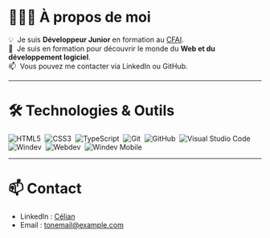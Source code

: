 # 👨🏻‍💻 À propos de moi

💡 &nbsp;Je suis **Développeur Junior** en formation au [CFAI](https://www.pole-formation-lda.fr).  
🌱 &nbsp;Je suis en formation pour découvrir le monde du **Web et du développement logiciel**.  
📫 &nbsp;Vous pouvez me contacter via LinkedIn ou GitHub.

---

# 🛠 Technologies & Outils

![HTML5](https://img.shields.io/badge/HTML5-E34F26?style=flat&logo=html5&logoColor=white)&nbsp;
![CSS3](https://img.shields.io/badge/CSS3-1572B6?style=flat&logo=css3&logoColor=white)&nbsp;
![TypeScript](https://img.shields.io/badge/TypeScript-3178C6?style=flat&logo=typescript&logoColor=white)&nbsp;
![Git](https://img.shields.io/badge/Git-F05032?style=flat&logo=git&logoColor=white)&nbsp;
![GitHub](https://img.shields.io/badge/GitHub-181717?style=flat&logo=github&logoColor=white)&nbsp;
![Visual Studio Code](https://img.shields.io/badge/VS%20Code-007ACC?style=flat&logo=visual-studio-code&logoColor=white)&nbsp;
![Windev](https://img.shields.io/badge/Windev-05122A?style=flat&logo=devdotto&logoColor=white)&nbsp;
![Webdev](https://img.shields.io/badge/Webdev-05122A?style=flat&logo=devdotto&logoColor=white)&nbsp;
![Windev Mobile](https://img.shields.io/badge/Windev%20Mobile-05122A?style=flat&logo=devdotto&logoColor=white)&nbsp;

---
# 📫 Contact

- LinkedIn : [Célian](https://www.linkedin.com/in/tonprofil/)
- Email : tonemail@example.com
